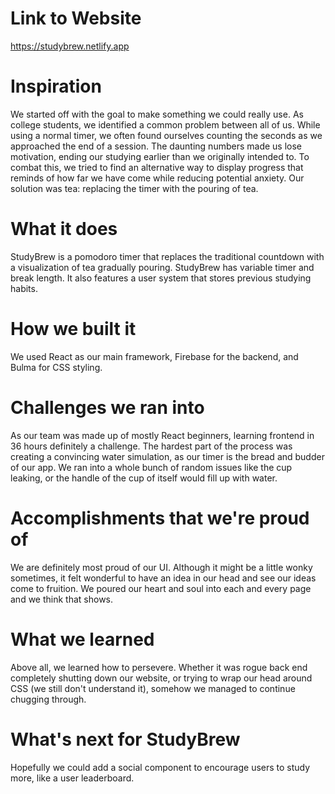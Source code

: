 # Link to Website

https://studybrew.netlify.app 



# Inspiration
We started off with the goal to make something we could really use. As college students, we identified a common problem between all of us. While using a normal timer, we often found ourselves counting the seconds as we approached the end of a session. The daunting numbers made us lose motivation, ending our studying earlier than we originally intended to. To combat this, we tried to find an alternative way to display progress that reminds of how far we have come while reducing potential anxiety. Our solution was tea: replacing the timer with the pouring of tea.

# What it does
StudyBrew is a pomodoro timer that replaces the traditional countdown with a visualization of tea gradually pouring. StudyBrew has variable timer and break length. It also features a user system that stores previous studying habits.

# How we built it
We used React as our main framework, Firebase for the backend, and Bulma for CSS styling.

# Challenges we ran into
As our team was made up of mostly React beginners, learning frontend in 36 hours definitely a challenge. The hardest part of the process was creating a convincing water simulation, as our timer is the bread and budder of our app. We ran into a whole bunch of random issues like the cup leaking, or the handle of the cup of itself would fill up with water.

# Accomplishments that we're proud of
We are definitely most proud of our UI. Although it might be a little wonky sometimes, it felt wonderful to have an idea in our head and see our ideas come to fruition. We poured our heart and soul into each and every page and we think that shows.

# What we learned
Above all, we learned how to persevere. Whether it was rogue back end completely shutting down our website, or trying to wrap our head around CSS (we still don't understand it), somehow we managed to continue chugging through.

# What's next for StudyBrew
Hopefully we could add a social component to encourage users to study more, like a user leaderboard.

